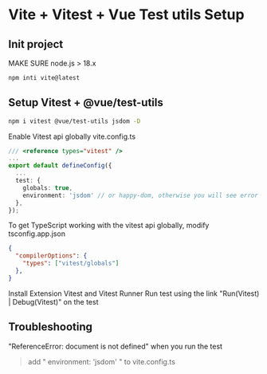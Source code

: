 # Vite + Vitest + Vue Test utils Setup

## Init project
MAKE SURE node.js > 18.x

```sh
npm inti vite@latest
```

## Setup Vitest + @vue/test-utils

```sh
npm i vitest @vue/test-utils jsdom -D
```

Enable Vitest api globally
vite.config.ts
```ts
/// <reference types="vitest" />
...
export default defineConfig({
  ...
  test: {
    globals: true,
    environment: 'jsdom' // or happy-dom, otherwise you will see error "ReferenceError: document is not defined" when you run the test
  },
});
```

To get TypeScript working with the vitest api globally, modify tsconfig.app.json
```json
{
  "compilerOptions": {
    "types": ["vitest/globals"]
  },
}
```

Install Extension Vitest and Vitest Runner
Run test using the link "Run(Vitest) | Debug(Vitest)" on the test


## Troubleshooting
"ReferenceError: document is not defined" when you run the test
> add " environment: 'jsdom' " to vite.config.ts